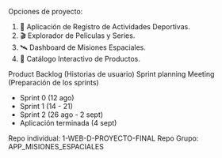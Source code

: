 Opciones de proyecto: 
1. 🚴 Aplicación de Registro de Actividades Deportivas.
2. 🎬 Explorador de Películas y Series.
3. 🛰️ Dashboard de Misiones Espaciales.
4. 🛒 Catálogo Interactivo de Productos.

Product Backlog (Historias de usuario)
Sprint planning Meeting (Preparación de los sprints)
   - Sprint 0 (12 ago)
   - Sprint 1 (14 - 21)
   - Sprint 2 (26 ago - 2 sept)
   - Aplicación terminada (4 sept)

Repo individual: 1-WEB-D-PROYECTO-FINAL
Repo Grupo: APP_MISIONES_ESPACIALES